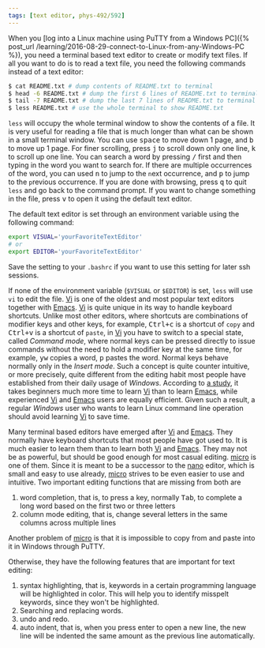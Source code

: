 ```yaml
---
tags: [text editor, phys-492/592]
---
```


When you [log into a Linux machine using PuTTY from a Windows PC]({% post_url 
/learning/2016-08-29-connect-to-Linux-from-any-Windows-PC %}), you need a 
terminal based text editor to create or modify text files. If all you want to 
do is to read a text file, you need the following commands instead of a text 
editor:

``` bash
$ cat README.txt # dump contents of README.txt to terminal
$ head -6 README.txt # dump the first 6 lines of README.txt to terminal
$ tail -7 README.txt # dump the last 7 lines of README.txt to terminal
$ less README.txt # use the whole terminal to show README.txt
```

`less` will occupy the whole terminal window to show the contents of a file. 
It is very useful for reading a file that is much longer than what can be 
shown in a small terminal window. You can use <kbd>space</kbd> to move down 1 
page, and <kbd>b</kbd> to move up 1 page. For finer scrolling, press 
<kbd>j</kbd> to scroll down only one line, <kbd>k</kbd> to scroll up one line. 
You can search a word by pressing <kbd>/</kbd> first and then typing in the 
word you want to search for. If there are multiple occurrences of the word, 
you can used <kbd>n</kbd> to jump to the `n`ext occurrence, and <kbd>p</kbd> 
to jump to the `p`revious occurrence. If you are done with browsing, press 
<kbd>q</kbd> to quit `less` and go back to the command prompt. If you want to 
change something in the file, press <kbd>v</kbd> to open it using the default 
text editor.

The default text editor is set through an environment variable using the 
following command:

``` bash
export VISUAL='yourFavoriteTextEditor'
# or
export EDITOR='yourFavoriteTextEditor'
```

Save the setting to your `.bashrc` if you want to use this setting for later 
ssh sessions.

If none of the environment variable (`$VISUAL` or `$EDITOR`) is set, `less` 
will use `vi` to edit the file. [Vi][] is one of the oldest and most popular 
text editors together with [Emacs][]. [Vi][] is quite unique in its way to 
handle keyboard shortcuts. Unlike most other editors, where shortcuts are 
combinations of modifier keys and other keys, for example, <kbd>Ctrl+c</kbd> 
is a shortcut of `copy` and <kbd>Ctrl+v</kbd> is a shortcut of `paste`, in 
[Vi][] you have to switch to a special state, called *Command mode*, where 
normal keys can be pressed directly to issue commands without the need to hold 
a modifier key at the same time, for example, <kbd>yw</kbd> copies a word, 
<kbd>p</kbd> pastes the word. Normal keys behave normally only in the *Insert 
mode*. Such a concept is quite counter intuitive, or more precisely, quite 
different from the editing habit most people have established from their daily 
usage of *Windows*. According to [a 
study](http://www.textfiles.com/programming/vivsemacs.txt), it takes beginners 
much more time to learn [Vi][] than to learn [Emacs][], while experienced 
[Vi][] and [Emacs][] users are equally efficient. Given such a result, a 
regular *Windows* user who wants to learn Linux command line operation should 
avoid learning [Vi][] to save time.

Many terminal based editors have emerged after [Vi][] and [Emacs][]. They 
normally have keyboard shortcuts that most people have got used to. It is much 
easier to learn them than to learn both [Vi][] and [Emacs][]. They may not be 
as powerful, but should be good enough for most casual editing. [micro][] is 
one of them. Since it is meant to be a successor to the [nano][] editor, which 
is small and easy to use already, [micro][] strives to be even easier to use 
and intuitive. Two important editing functions that are missing from both are

1. word completion, that is, to press a key, normally <kbd>Tab</kbd>, to 
   complete a long word based on the first two or three letters
2. column mode editing, that is, change several letters in the same columns 
across multiple lines

Another problem of [micro][] is that it is impossible to copy from and paste 
into it in Windows through PuTTY.

Otherwise, they have the following features that are important for text 
editing:

1. syntax highlighting, that is, keywords in a certain programming language 
   will be highlighted in color. This will help you to identify misspelt 
   keywords, since they won't be highlighted.
2. Searching and replacing words.
3. undo and redo.
4. auto indent, that is, when you press enter to open a new line, the new line 
will be indented the same amount as the previous line automatically.

[Vi]:https://en.wikipedia.org/wiki/Vi
[Emacs]:https://en.wikipedia.org/wiki/Emacs
[micro]:https://github.com/zyedidia/micro
[nano]:https://www.nano-editor.org
